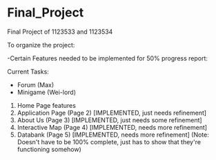 # Final_Project
Final Project of 1123533 and 1123534


To organize the project:

-Certain Features needed to be implemented for 50% progress report:

Current Tasks:
- Forum (Max)
- Minigame (Wei-lord)

1. Home Page features
2. Application Page (Page 2) [IMPLEMENTED, just needs refinement]
3. About Us (Page 3) [IMPLEMENTED, just needs some refinement]
4. Interactive Map (Page 4) [IMPLEMENTED, needs more refinement]
5. Databank (Page 5) [IMPLEMENTED, needs more refinement]
(Note: Doesn't have to be 100% complete, just has to show that they're functioning somehow)
